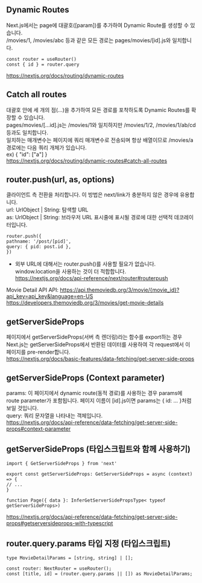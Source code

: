 ## Dynamic Routes
Next.js에서는 page에 대괄호([param])를 추가하여 Dynamic Route를 생성할 수 있습니다.   
/movies/1, /movies/abc 등과 같은 모든 경로는 pages/movies/[id].js와 일치합니다.   
```
const router = useRouter()
const { id } = router.query
```
https://nextjs.org/docs/routing/dynamic-routes

## Catch all routes
대괄호 안에 세 개의 점(...)을 추가하여 모든 경로를 포착하도록 Dynamic Routes를 확장할 수 있습니다.    
pages/movies/[...id].js는 /movies/1와 일치하지만 /movies/1/2, /movies/1/ab/cd 등과도 일치합니다.    
일치하는 매개변수는 페이지에 쿼리 매개변수로 전송되며 항상 배열이므로 /movies/a 경로에는 다음 쿼리 개체가 있습니다.   
ex) { "id": ["a"] }   
https://nextjs.org/docs/routing/dynamic-routes#catch-all-routes

## router.push(url, as, options)

클라이언트 측 전환을 처리합니다. 이 방법은 next/link가 충분하지 않은 경우에 유용합니다.   
url: UrlObject | String: 탐색할 URL   
as: UrlObject | String: 브라우저 URL 표시줄에 표시될 경로에 대한 선택적 데코레이터입니다.   
```
router.push({
pathname: '/post/[pid]',
query: { pid: post.id },
})
```
+ 외부 URL에 대해서는 router.push()를 사용할 필요가 없습니다.   
window.location을 사용하는 것이 더 적합합니다.   
https://nextjs.org/docs/api-reference/next/router#routerpush

Movie Detail API
API: https://api.themoviedb.org/3/movie/{movie_id}?api_key=api_key&language=en-US
https://developers.themoviedb.org/3/movies/get-movie-details

## getServerSideProps
페이지에서 getServerSideProps(서버 측 렌더링)라는 함수를 export하는 경우 Next.js는 getServerSideProps에서 반환된 데이터를 사용하여 각 request에서 이 페이지를 pre-render합니다.   
https://nextjs.org/docs/basic-features/data-fetching/get-server-side-props

## getServerSideProps (Context parameter)
params: 이 페이지에서 dynamic route(동적 경로)를 사용하는 경우 params에 route parameter가 포함됩니다. 페이지 이름이 [id].js이면 params는 { id: ... }처럼 보일 것입니다.   
query: 쿼리 문자열을 나타내는 객체입니다.   
https://nextjs.org/docs/api-reference/data-fetching/get-server-side-props#context-parameter

## getServerSideProps (타입스크립트와 함께 사용하기)
```
import { GetServerSideProps } from 'next'

export const getServerSideProps: GetServerSideProps = async (context) => {
// ...
}

function Page({ data }: InferGetServerSidePropsType< typeof getServerSideProps>)
```
https://nextjs.org/docs/api-reference/data-fetching/get-server-side-props#getserversideprops-with-typescript

## router.query.params 타입 지정 (타입스크립트)
```
type MovieDetailParams = [string, string] | [];

const router: NextRouter = useRouter();
const [title, id] = (router.query.params || []) as MovieDetailParams;
```
